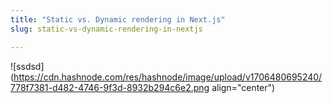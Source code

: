 ```yaml
---
title: "Static vs. Dynamic rendering in Next.js"
slug: static-vs-dynamic-rendering-in-nextjs

---
```


![ssdsd](https://cdn.hashnode.com/res/hashnode/image/upload/v1706480695240/778f7381-d482-4746-9f3d-8932b294c6e2.png align="center")